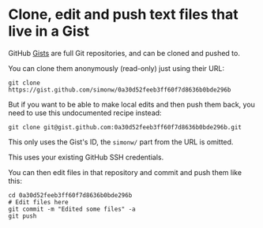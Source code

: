 # Clone, edit and push text files that live in a Gist

GitHub [Gists](https://gist.github.com/) are full Git repositories, and can be cloned and pushed to.

You can clone them anonymously (read-only) just using their URL:

    git clone https://gist.github.com/simonw/0a30d52feeb3ff60f7d8636b0bde296b

But if you want to be able to make local edits and then push them back, you need to use this undocumented recipe instead:

    git clone git@gist.github.com:0a30d52feeb3ff60f7d8636b0bde296b.git

This only uses the Gist's ID, the `simonw/` part from the URL is omitted.

This uses your existing GitHub SSH credentials.

You can then edit files in that repository and commit and push them like this:

    cd 0a30d52feeb3ff60f7d8636b0bde296b
    # Edit files here
    git commit -m "Edited some files" -a
    git push
